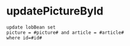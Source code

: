 updatePictureById
===
	update lobBean set 
	picture = #picture# and article = #article# 
	where id=#id#